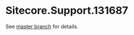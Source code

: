 # Sitecore.Support.131687

See [master branch](https://github.com/sitecoresupport/Sitecore.Support.131687) for details.